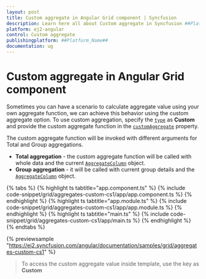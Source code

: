```yaml
---
layout: post
title: Custom aggregate in Angular Grid component | Syncfusion
description: Learn here all about Custom aggregate in Syncfusion ##Platform_Name## Grid component of Syncfusion Essential JS 2 and more.
platform: ej2-angular
control: Custom aggregate 
publishingplatform: ##Platform_Name##
documentation: ug
---
```


# Custom aggregate in Angular Grid component

Sometimes you can have a scenario to calculate aggregate value using your own aggregate function,
 we can achieve this behavior using the custom aggregate option.
To use custom aggregation, specify the
[`type`](https://ej2.syncfusion.com/angular/documentation/api/grid/aggregateColumnDirective/#type) as **Custom** and provide the custom aggregate
function in the [`customAggregate`](https://ej2.syncfusion.com/angular/documentation/api/grid/aggregateColumnDirective/#customaggregate) property.

The custom aggregate function will be invoked with different arguments for Total and Group aggregations.
* **Total aggregation** - the custom aggregate function will be called with whole data and the current [`AggregateColumn`](https://ej2.syncfusion.com/angular/documentation/api/grid/aggregateColumnDirective)
object.
* **Group aggregation** - it will be called with current group details and the [`AggregateColumn`](https://ej2.syncfusion.com/angular/documentation/api/grid/aggregateColumnDirective) object.

{% tabs %}
{% highlight ts tabtitle="app.component.ts" %}
{% include code-snippet/grid/aggregates-custom-cs1/app/app.component.ts %}
{% endhighlight %}
{% highlight ts tabtitle="app.module.ts" %}
{% include code-snippet/grid/aggregates-custom-cs1/app/app.module.ts %}
{% endhighlight %}
{% highlight ts tabtitle="main.ts" %}
{% include code-snippet/grid/aggregates-custom-cs1/app/main.ts %}
{% endhighlight %}
{% endtabs %}
  
{% previewsample "https://ej2.syncfusion.com/angular/documentation/samples/grid/aggregates-custom-cs1" %}

> To access the custom aggregate value inside template, use the key as **Custom**